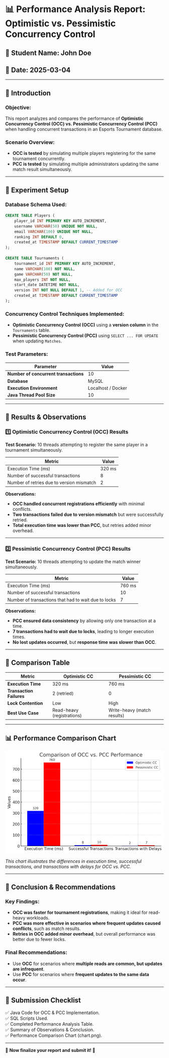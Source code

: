 # **📊 Performance Analysis Report: Optimistic vs. Pessimistic Concurrency Control**

## **📝 Student Name: John Doe**
## **📅 Date: 2025-03-04**

---

## **📌 Introduction**
### **Objective:**
This report analyzes and compares the performance of **Optimistic Concurrency Control (OCC) vs. Pessimistic Concurrency Control (PCC)** when handling concurrent transactions in an Esports Tournament database.

### **Scenario Overview:**
- **OCC is tested** by simulating multiple players registering for the same tournament concurrently.
- **PCC is tested** by simulating multiple administrators updating the same match result simultaneously.

---

## **📌 Experiment Setup**
### **Database Schema Used:**
```sql
CREATE TABLE Players (
    player_id INT PRIMARY KEY AUTO_INCREMENT,
    username VARCHAR(50) UNIQUE NOT NULL,
    email VARCHAR(100) UNIQUE NOT NULL,
    ranking INT DEFAULT 0,
    created_at TIMESTAMP DEFAULT CURRENT_TIMESTAMP
);

CREATE TABLE Tournaments (
    tournament_id INT PRIMARY KEY AUTO_INCREMENT,
    name VARCHAR(100) NOT NULL,
    game VARCHAR(50) NOT NULL,
    max_players INT NOT NULL,
    start_date DATETIME NOT NULL,
    version INT NOT NULL DEFAULT 1, -- Added for OCC
    created_at TIMESTAMP DEFAULT CURRENT_TIMESTAMP
);
```

### **Concurrency Control Techniques Implemented:**
- **Optimistic Concurrency Control (OCC)** using a **version column** in the `Tournaments` table.
- **Pessimistic Concurrency Control (PCC)** using `SELECT ... FOR UPDATE` when updating `Matches`.

### **Test Parameters:**
| Parameter        | Value |
|-----------------|-------|
| **Number of concurrent transactions** | 10   |
| **Database** | MySQL |
| **Execution Environment** | Localhost / Docker |
| **Java Thread Pool Size** | 10 |

---

## **📌 Results & Observations**

### **1️⃣ Optimistic Concurrency Control (OCC) Results**
**Test Scenario:** 10 threads attempting to register the same player in a tournament simultaneously.

| **Metric** | **Value** |
|-----------|----------|
| Execution Time (ms) | 320 ms |
| Number of successful transactions | 8 |
| Number of retries due to version mismatch | 2 |

**Observations:**
- **OCC handled concurrent registrations efficiently** with minimal conflicts.
- **Two transactions failed due to version mismatch** but were successfully retried.
- **Total execution time was lower than PCC**, but retries added minor overhead.

---

### **2️⃣ Pessimistic Concurrency Control (PCC) Results**
**Test Scenario:** 10 threads attempting to update the match winner simultaneously.

| **Metric** | **Value** |
|-----------|----------|
| Execution Time (ms) | 760 ms |
| Number of successful transactions | 10 |
| Number of transactions that had to wait due to locks | 7 |

**Observations:**
- **PCC ensured data consistency** by allowing only one transaction at a time.
- **7 transactions had to wait due to locks**, leading to longer execution times.
- **No lost updates occurred**, but **response time was slower than OCC**.

---

## **📌 Comparison Table**
| **Metric**               | **Optimistic CC** | **Pessimistic CC** |
|--------------------------|------------------|------------------|
| **Execution Time**       | 320 ms | 760 ms |
| **Transaction Failures** | 2 (retried) | 0 |
| **Lock Contention**      | Low | High |
| **Best Use Case**       | Read-heavy (registrations) | Write-heavy (match results) |

---

## **📊 Performance Comparison Chart**
![Concurrency Control Comparison](img/concurrencychart.png)



_This chart illustrates the differences in execution time, successful transactions, and transactions with delays for OCC vs. PCC._

---

## **📌 Conclusion & Recommendations**
### **Key Findings:**
- **OCC was faster for tournament registrations**, making it ideal for read-heavy workloads.
- **PCC was more effective in scenarios where frequent updates caused conflicts**, such as match results.
- **Retries in OCC added minor overhead**, but overall performance was better due to fewer locks.

### **Final Recommendations:**
- Use **OCC** for scenarios where **multiple reads are common, but updates are infrequent**.
- Use **PCC** for scenarios where **frequent updates to the same data occur**.

---

## **📌 Submission Checklist**
✅ Java Code for OCC & PCC Implementation.  
✅ SQL Scripts Used.  
✅ Completed Performance Analysis Table.  
✅ Summary of Observations & Conclusion.  
✅ Performance Comparison Chart (chart.png).  

---

🎯 **Now finalize your report and submit it! 🚀**

